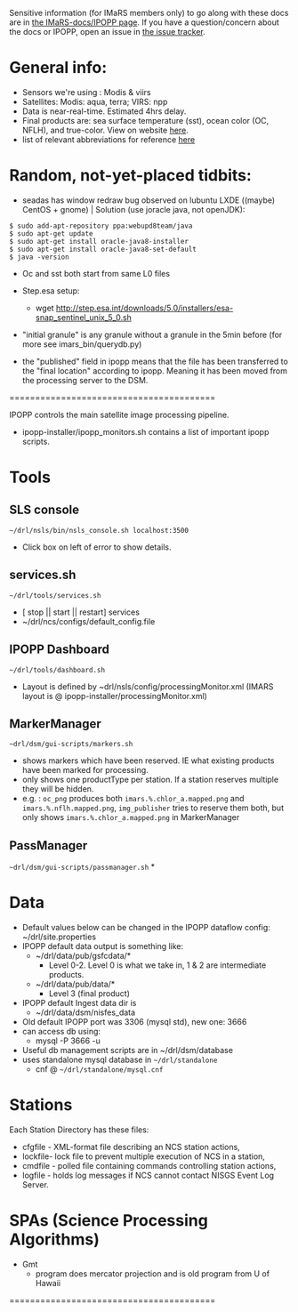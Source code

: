 Sensitive information (for IMaRS members only) to go along with these docs are in [the IMaRS-docs/IPOPP page](https://github.com/USF-IMARS/IMaRS-docs/blob/master/docs/IPOPP/README.md). If you have a question/concern about the docs or IPOPP, open an issue in [the issue tracker](https://github.com/USF-IMARS/IPOPP-docs/issues).


# General info:
* Sensors we're using : Modis & viirs 
* Satellites: Modis: aqua, terra; VIRS: npp
* Data is near-real-time. Estimated 4hrs delay. 
* Final products are: sea surface temperature (sst), ocean color (OC, NFLH), and true-color. View on website [here](http://data.imars.marine.usf.edu/#/modis/pass/1km/sst/gcoos/2017-02-12/2017-02-15).
* list of relevant abbreviations for reference [here](https://docs.google.com/spreadsheets/d/1rcN2Ay7TS0tPVdj14PRU8uwyfHEUCK5YTgbaSe5ScVo/edit?usp=sharing)

# Random, not-yet-placed tidbits:

* seadas has window redraw bug observed on lubuntu LXDE ((maybe) CentOS + gnome) | Solution (use joracle java, not openJDK): 

```
$ sudo add-apt-repository ppa:webupd8team/java
$ sudo apt-get update
$ sudo apt-get install oracle-java8-installer
$ sudo apt-get install oracle-java8-set-default
$ java -version 
```

* Oc and sst both start from same L0 files
* Step.esa setup:
    - wget http://step.esa.int/downloads/5.0/installers/esa-snap_sentinel_unix_5_0.sh

* "initial granule" is any granule without a granule in the 5min before (for more see imars_bin/querydb.py)

* the "published" field in ipopp means that the file has been transferred to the "final location" according to ipopp. Meaning it has been moved from the processing server to the DSM.

========================================

IPOPP controls the main satellite image processing pipeline.

* ipopp-installer/ipopp_monitors.sh contains a list of important ipopp scripts.

# Tools
## SLS console
`~/drl/nsls/bin/nsls_console.sh localhost:3500`
* Click box on left of error to show details.

## services.sh
`~/drl/tools/services.sh`
* [ stop || start || restart] services
* ~/drl/ncs/configs/default_config.file

## IPOPP Dashboard
`~/drl/tools/dashboard.sh`
* Layout is defined by ~drl/nsls/config/processingMonitor.xml (IMARS layout is @ ipopp-installer/processingMonitor.xml)

## MarkerManager 
`~drl/dsm/gui-scripts/markers.sh`
 * shows markers which have been reserved. IE what existing products have been marked for processing.
 * only shows one productType per station. If a station reserves multiple they will be hidden.
 * e.g. : `oc_png` produces both `imars.%.chlor_a.mapped.png` and `imars.%.nflh.mapped.png`, `img_publisher` tries to reserve them both, but only shows `imars.%.chlor_a.mapped.png` in MarkerManager

## PassManager
 `~drl/dsm/gui-scripts/passmanager.sh`
 * 

# Data
* Default values below can be changed in the IPOPP dataflow config: ~/drl/site.properties
* IPOPP default data output is something like:
    - ~/drl/data/pub/gsfcdata/*
        * Level 0-2. Level 0 is what we take in, 1 & 2 are intermediate products.
    - ~/drl/data/pub/data/*
        * Level 3 (final product) 
* IPOPP default Ingest data dir is 
    - ~/drl/data/dsm/nisfes_data
* Old default IPOPP port was 3306 (mysql std), new one: 3666
* can access db using:
    - mysql -P 3666 -u <USERNAME>
* Useful db management scripts are in ~/drl/dsm/database
* uses standalone mysql database in `~/drl/standalone`
    - cnf @ `~/drl/standalone/mysql.cnf`

# Stations
Each Station Directory has these files:
* cfgfile	-	XML-format file describing an NCS station actions,
* lockfile-	lock file to prevent multiple execution of NCS in a station,
* cmdfile	- polled file containing commands controlling station actions,
* logfile - holds log messages if NCS cannot contact NISGS Event Log Server.

# SPAs (Science Processing Algorithms)
* Gmt 
    - program does mercator projection and is old program from U of Hawaii


========================================
